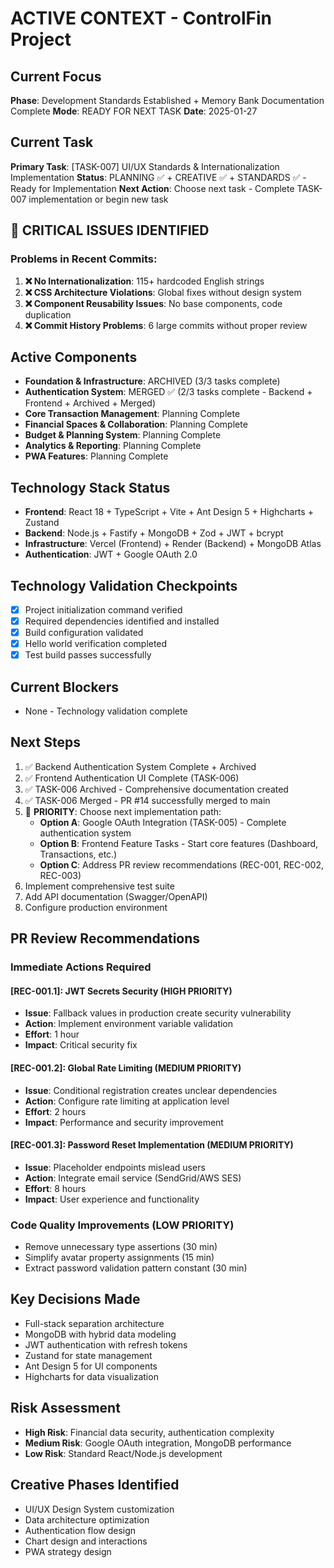# ACTIVE CONTEXT - ControlFin Project

## Current Focus

**Phase**: Development Standards Established + Memory Bank Documentation Complete
**Mode**: READY FOR NEXT TASK
**Date**: 2025-01-27

## Current Task

**Primary Task**: [TASK-007] UI/UX Standards & Internationalization Implementation
**Status**: PLANNING ✅ + CREATIVE ✅ + STANDARDS ✅ - Ready for Implementation
**Next Action**: Choose next task - Complete TASK-007 implementation or begin new task

## 🚨 CRITICAL ISSUES IDENTIFIED

### **Problems in Recent Commits:**

1. **❌ No Internationalization**: 115+ hardcoded English strings
2. **❌ CSS Architecture Violations**: Global fixes without design system
3. **❌ Component Reusability Issues**: No base components, code duplication
4. **❌ Commit History Problems**: 6 large commits without proper review

## Active Components

- **Foundation & Infrastructure**: ARCHIVED (3/3 tasks complete)
- **Authentication System**: MERGED ✅ (2/3 tasks complete - Backend + Frontend + Archived + Merged)
- **Core Transaction Management**: Planning Complete
- **Financial Spaces & Collaboration**: Planning Complete
- **Budget & Planning System**: Planning Complete
- **Analytics & Reporting**: Planning Complete
- **PWA Features**: Planning Complete

## Technology Stack Status

- **Frontend**: React 18 + TypeScript + Vite + Ant Design 5 + Highcharts + Zustand
- **Backend**: Node.js + Fastify + MongoDB + Zod + JWT + bcrypt
- **Infrastructure**: Vercel (Frontend) + Render (Backend) + MongoDB Atlas
- **Authentication**: JWT + Google OAuth 2.0

## Technology Validation Checkpoints

- [x] Project initialization command verified
- [x] Required dependencies identified and installed
- [x] Build configuration validated
- [x] Hello world verification completed
- [x] Test build passes successfully

## Current Blockers

- None - Technology validation complete

## Next Steps

1. ✅ Backend Authentication System Complete + Archived
2. ✅ Frontend Authentication UI Complete (TASK-006)
3. ✅ TASK-006 Archived - Comprehensive documentation created
4. ✅ TASK-006 Merged - PR #14 successfully merged to main
5. 🔄 **PRIORITY**: Choose next implementation path:
   - **Option A**: Google OAuth Integration (TASK-005) - Complete authentication system
   - **Option B**: Frontend Feature Tasks - Start core features (Dashboard, Transactions, etc.)
   - **Option C**: Address PR review recommendations (REC-001, REC-002, REC-003)
6. Implement comprehensive test suite
7. Add API documentation (Swagger/OpenAPI)
8. Configure production environment

## PR Review Recommendations

### Immediate Actions Required

#### [REC-001.1]: JWT Secrets Security (HIGH PRIORITY)

- **Issue**: Fallback values in production create security vulnerability
- **Action**: Implement environment variable validation
- **Effort**: 1 hour
- **Impact**: Critical security fix

#### [REC-001.2]: Global Rate Limiting (MEDIUM PRIORITY)

- **Issue**: Conditional registration creates unclear dependencies
- **Action**: Configure rate limiting at application level
- **Effort**: 2 hours
- **Impact**: Performance and security improvement

#### [REC-001.3]: Password Reset Implementation (MEDIUM PRIORITY)

- **Issue**: Placeholder endpoints mislead users
- **Action**: Integrate email service (SendGrid/AWS SES)
- **Effort**: 8 hours
- **Impact**: User experience and functionality

### Code Quality Improvements (LOW PRIORITY)

- Remove unnecessary type assertions (30 min)
- Simplify avatar property assignments (15 min)
- Extract password validation pattern constant (30 min)

## Key Decisions Made

- Full-stack separation architecture
- MongoDB with hybrid data modeling
- JWT authentication with refresh tokens
- Zustand for state management
- Ant Design 5 for UI components
- Highcharts for data visualization

## Risk Assessment

- **High Risk**: Financial data security, authentication complexity
- **Medium Risk**: Google OAuth integration, MongoDB performance
- **Low Risk**: Standard React/Node.js development

## Creative Phases Identified

- UI/UX Design System customization
- Data architecture optimization
- Authentication flow design
- Chart design and interactions
- PWA strategy design
